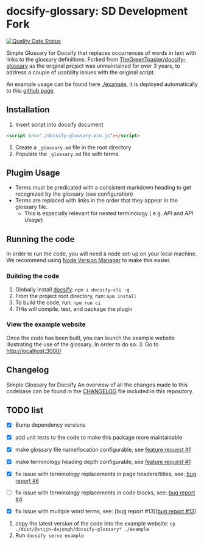 # docsify-glossary: SD Development Fork

[![Quality Gate Status](https://sonarcloud.io/api/project_badges/measure?project=stijn-dejongh_docsify-glossary&metric=alert_status)](https://sonarcloud.io/summary/new_code?id=stijn-dejongh_docsify-glossary)

Simple Glossary for Docsify that replaces occurrences of words in text with links to the glossary definitions.
Forked from [TheGreenToaster/docsify-glossary](https://github.com/TheGreenToaster/docsify-glossary) as the original
project was unmaintained for over 3 years, to address a couple of usability issues with the original script.

An example usage can be found here [./example](./example), it is deployed automatically to this [github page](https://stijn-dejongh.github.io/docsify-glossary/#/).

## Installation

1. Insert script into docsify document

```html
<script src="./docsify-glossary.min.js"></script>
```

1. Create a `_glossary.md` file in the root directory
2. Populate the `_glossary.md` file with terms.

## Plugim Usage

* Terms must be predicated with a consistent markdown heading to get recognized by the glossary (see configuration)
* Terms are replaced with links in the order that they appear in the glossary file.
  * This is especially relevant for nested terminology ( e.g. _API_ and _API Usage_)

## Running the code

In order to run the code, you will need a node set-up on your local machine.
We recommend using [Node Version Manager](https://npm.github.io/installation-setup-docs/installing/using-a-node-version-manager.html) to make this easier.

### Building the code

1. Globally install [docsify](https://docsify.js.org/#/quickstart): `npm i docsify-cli -g` 
2. From the project root directory, run: `npm install`
3. To build the code, run: `npm run ci`
4. THis will compile, test, and package the plugin

### View the example website

Once the code has been built, you can launch the example website illustrating the use of the glossary.
In order to do so: 
3. Go to [http://localhost:3000/]()

## Changelog
Simple Glossary for Docsify
An overview of all the changes made to this codebase can be found in the [CHANGELOG](./CHANGELOG.md) file included in this repository.

## TODO list

* [x] Bump dependency versions
* [x] add unit tests to the code to make this package more maintainable
* [x] make glossary file name/location configurable, see [feature request #1](https://github.com/TheGreenToaster/docsify-glossary/issues/1)
* [x] make terminology heading depth configurable, see [feature request #1](https://github.com/TheGreenToaster/docsify-glossary/issues/1)
* [x] fix issue with terminology replacements in page headers/titles, see: [bug report #6](https://github.com/TheGreenToaster/docsify-glossary/issues/6)
* [ ] fix issue with terminology replacements in code blocks, see: [bug report #4](https://github.com/TheGreenToaster/docsify-glossary/issues/4)
* [x] fix issue with multiple word terms, see: [bug report #13]([bug report #13](https://github.com/TheGreenToaster/docsify-glossary/issues/13))


1. copy the latest version of the code into the example website: `cp ./dist/@stijn-dejongh/docsify-glossary* ./example`
2. Run `docsify serve example`
